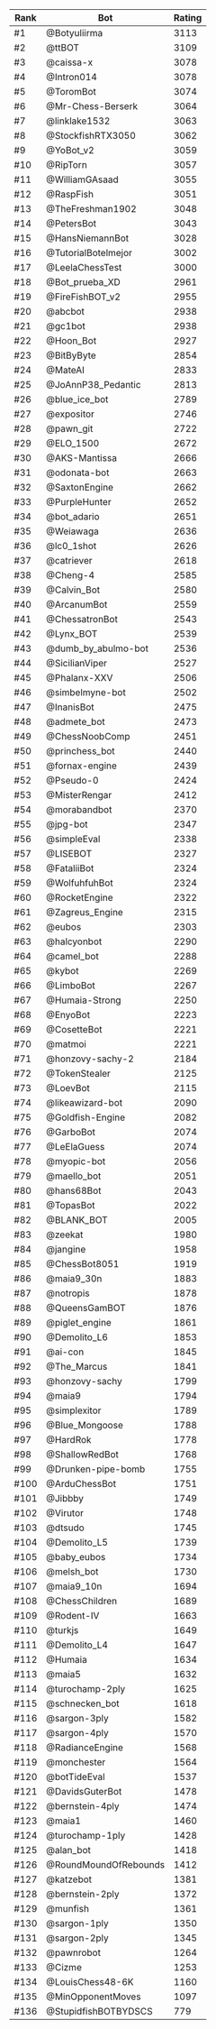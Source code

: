 Rank|Bot|Rating
---|---|---
#1|@Botyuliirma|3113
#2|@ttBOT|3109
#3|@caissa-x|3078
#4|@Intron014|3078
#5|@ToromBot|3074
#6|@Mr-Chess-Berserk|3064
#7|@linklake1532|3063
#8|@StockfishRTX3050|3062
#9|@YoBot_v2|3059
#10|@RipTorn|3057
#11|@WilliamGAsaad|3055
#12|@RaspFish|3051
#13|@TheFreshman1902|3048
#14|@PetersBot|3043
#15|@HansNiemannBot|3028
#16|@TutorialBotelmejor|3002
#17|@LeelaChessTest|3000
#18|@Bot_prueba_XD|2961
#19|@FireFishBOT_v2|2955
#20|@abcbot|2938
#21|@gc1bot|2938
#22|@Hoon_Bot|2927
#23|@BitByByte|2854
#24|@MateAI|2833
#25|@JoAnnP38_Pedantic|2813
#26|@blue_ice_bot|2789
#27|@expositor|2746
#28|@pawn_git|2722
#29|@ELO_1500|2672
#30|@AKS-Mantissa|2666
#31|@odonata-bot|2663
#32|@SaxtonEngine|2662
#33|@PurpleHunter|2652
#34|@bot_adario|2651
#35|@Weiawaga|2636
#36|@lc0_1shot|2626
#37|@catriever|2618
#38|@Cheng-4|2585
#39|@Calvin_Bot|2580
#40|@ArcanumBot|2559
#41|@ChessatronBot|2543
#42|@Lynx_BOT|2539
#43|@dumb_by_abulmo-bot|2536
#44|@SicilianViper|2527
#45|@Phalanx-XXV|2506
#46|@simbelmyne-bot|2502
#47|@InanisBot|2475
#48|@admete_bot|2473
#49|@ChessNoobComp|2451
#50|@princhess_bot|2440
#51|@fornax-engine|2439
#52|@Pseudo-0|2424
#53|@MisterRengar|2412
#54|@morabandbot|2370
#55|@jpg-bot|2347
#56|@simpleEval|2338
#57|@LISEBOT|2327
#58|@FataliiBot|2324
#59|@WolfuhfuhBot|2324
#60|@RocketEngine|2322
#61|@Zagreus_Engine|2315
#62|@eubos|2303
#63|@halcyonbot|2290
#64|@camel_bot|2288
#65|@kybot|2269
#66|@LimboBot|2267
#67|@Humaia-Strong|2250
#68|@EnyoBot|2223
#69|@CosetteBot|2221
#70|@matmoi|2221
#71|@honzovy-sachy-2|2184
#72|@TokenStealer|2125
#73|@LoevBot|2115
#74|@likeawizard-bot|2090
#75|@Goldfish-Engine|2082
#76|@GarboBot|2074
#77|@LeElaGuess|2074
#78|@myopic-bot|2056
#79|@maello_bot|2051
#80|@hans68Bot|2043
#81|@TopasBot|2022
#82|@BLANK_BOT|2005
#83|@zeekat|1980
#84|@jangine|1958
#85|@ChessBot8051|1919
#86|@maia9_30n|1883
#87|@notropis|1878
#88|@QueensGamBOT|1876
#89|@piglet_engine|1861
#90|@Demolito_L6|1853
#91|@ai-con|1845
#92|@The_Marcus|1841
#93|@honzovy-sachy|1799
#94|@maia9|1794
#95|@simplexitor|1789
#96|@Blue_Mongoose|1788
#97|@HardRok|1778
#98|@ShallowRedBot|1768
#99|@Drunken-pipe-bomb|1755
#100|@ArduChessBot|1751
#101|@Jibbby|1749
#102|@Virutor|1748
#103|@dtsudo|1745
#104|@Demolito_L5|1739
#105|@baby_eubos|1734
#106|@melsh_bot|1730
#107|@maia9_10n|1694
#108|@ChessChildren|1689
#109|@Rodent-IV|1663
#110|@turkjs|1649
#111|@Demolito_L4|1647
#112|@Humaia|1634
#113|@maia5|1632
#114|@turochamp-2ply|1625
#115|@schnecken_bot|1618
#116|@sargon-3ply|1582
#117|@sargon-4ply|1570
#118|@RadianceEngine|1568
#119|@monchester|1564
#120|@botTideEval|1537
#121|@DavidsGuterBot|1478
#122|@bernstein-4ply|1474
#123|@maia1|1460
#124|@turochamp-1ply|1428
#125|@alan_bot|1418
#126|@RoundMoundOfRebounds|1412
#127|@katzebot|1381
#128|@bernstein-2ply|1372
#129|@munfish|1361
#130|@sargon-1ply|1350
#131|@sargon-2ply|1345
#132|@pawnrobot|1264
#133|@Cizme|1253
#134|@LouisChess48-6K|1160
#135|@MinOpponentMoves|1097
#136|@StupidfishBOTBYDSCS|779
